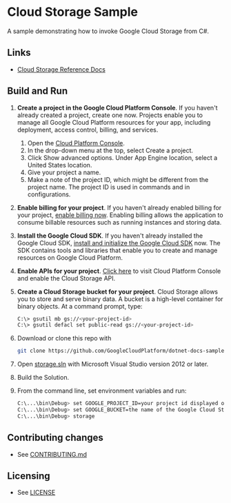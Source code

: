# Cloud Storage Sample

A sample demonstrating how to invoke Google Cloud Storage from C#.

## Links

- [Cloud Storage Reference Docs](https://developers.google.com/api-client-library/dotnet/apis/storage/v1)

## Build and Run

1.  **Create a project in the Google Cloud Platform Console**.
    If you haven't already created a project, create one now. Projects enable
    you to manage all Google Cloud Platform resources for your app, including
    deployment, access control, billing, and services.
    1.  Open the [Cloud Platform Console](https://console.cloud.google.com/).
    2.  In the drop-down menu at the top, select Create a project.
    3.  Click Show advanced options. Under App Engine location, select a
        United States location.
    4.  Give your project a name.
    5.  Make a note of the project ID, which might be different from the project
        name. The project ID is used in commands and in configurations.

2.  **Enable billing for your project**.
    If you haven't already enabled billing for your project,
    [enable billing now](https://console.cloud.google.com/project/_/settings).
    Enabling billing allows the application to consume billable resources such
    as running instances and storing data.

3.  **Install the Google Cloud SDK**.
    If you haven't already installed the Google Cloud SDK, [install and
    initialize the Google Cloud SDK](https://cloud.google.com/sdk/docs/) now.
    The SDK contains tools and libraries that enable you to create and manage
    resources on Google Cloud Platform.

4.  **Enable APIs for your project**.
    [Click here](https://console.cloud.google.com/flows/enableapi?apiid=storage_api&showconfirmation=true)
    to visit Cloud Platform Console and enable the Cloud Storage API.

5.  **Create a Cloud Storage bucket for your project**.
    Cloud Storage allows you to store and serve binary data.
    A bucket is a high-level container for binary objects.
    At a command prompt, type:

    ```sh
    C:\> gsutil mb gs://<your-project-id>
    C:\> gsutil defacl set public-read gs://<your-project-id>
    ```

6.  Download or clone this repo with

    ```sh
    git clone https://github.com/GoogleCloudPlatform/dotnet-docs-samples
    ```

6.  Open [storage.sln](storage.sln) with Microsoft Visual Studio version 2012 or later.
7.  Build the Solution.
8.  From the command line, set environment variables and run:
    ```sh
    C:\...\bin\Debug> set GOOGLE_PROJECT_ID=your project id displayed on the Google Developers Console.
    C:\...\bin\Debug> set GOOGLE_BUCKET=the name of the Google Cloud Storage bucket you created.
    C:\...\bin\Debug> storage
    ```

## Contributing changes

* See [CONTRIBUTING.md](../../CONTRIBUTING.md)

## Licensing

* See [LICENSE](../../LICENSE)
